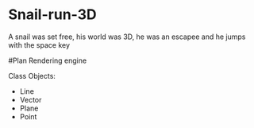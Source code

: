 # Snail-run-3D
A snail was set free, his world was 3D, he was an escapee and he jumps with the space key

#Plan
Rendering engine

Class Objects:
- Line
- Vector
- Plane
- Point
